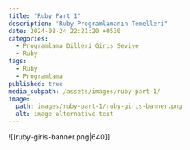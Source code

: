```yaml
---
title: "Ruby Part 1"
description: "Ruby Programlamanın Temelleri"
date: 2024-08-24 22:21:20 +0530
categories:
  - Programlama Dilleri Giriş Seviye
  - Ruby
tags:
  - Ruby
  - Programlama
published: true
media_subpath: /assets/images/ruby-part-1/
image:
  path: images/ruby-part-1/ruby-giris-banner.png
  alt: image alternative text
---
```


<!-- ![banner-image](images/ruby-part-1/ruby-giris-banner.png){: width="640" } -->
![[ruby-giris-banner.png|640]]